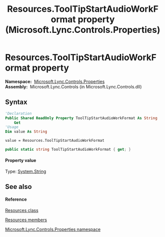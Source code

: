 ﻿---
title: Resources.ToolTipStartAudioWorkFormat property  (Microsoft.Lync.Controls.Properties)
TOCTitle: 'ToolTipStartAudioWorkFormat property '
ms:assetid: P:Microsoft.Lync.Controls.Properties.Resources.ToolTipStartAudioWorkFormat_DI_3_UC_OCS14MrefLyncWPF
ms:mtpsurl: https://msdn.microsoft.com/en-us/library/microsoft.lync.controls.properties.resources.tooltipstartaudioworkformat_di_3_uc_ocs14mreflyncwpf(v=office.15)
ms:contentKeyID: 48595348
ms.date: 07/28/2014
mtps_version: v=office.15
f1_keywords:
- Microsoft.Lync.Controls.Properties.Resources.ToolTipStartAudioWorkFormat
dev_langs:
- CSharp
- JScript
- VB
- other
---

# Resources.ToolTipStartAudioWorkFormat property

**Namespace:**  [Microsoft.Lync.Controls.Properties](microsoft-lync-controls-properties-namespace_1.md)  
**Assembly:**  Microsoft.Lync.Controls (in Microsoft.Lync.Controls.dll)

## Syntax

``` vb
'Declaration
Public Shared ReadOnly Property ToolTipStartAudioWorkFormat As String
    Get
'Usage
Dim value As String

value = Resources.ToolTipStartAudioWorkFormat
```

``` csharp
public static string ToolTipStartAudioWorkFormat { get; }
```

#### Property value

Type: [System.String](http://msdn2.microsoft.com/en-us/library/s1wwdcbf)  

## See also

#### Reference

[Resources class](resources-class-microsoft-lync-controls-properties_1.md)

[Resources members](resources-members-microsoft-lync-controls-properties_1.md)

[Microsoft.Lync.Controls.Properties namespace](microsoft-lync-controls-properties-namespace_1.md)

